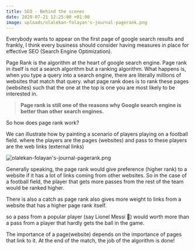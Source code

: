 ```yaml
---
title: SEO - Behind the scenes
date: 2020-07-21 12:25:00 +01:00
image: uploads/olalekan-folayan's-journal-pagerank.png
---
```


<p>Everybody wants to appear on the first page of google search results and frankly, I think every business should consider having measures in place for effective SEO (Search Engine Optimization). </p> 
Page Rank is the algorithm at the heart of google search engine. Page rank in itself is not a search algorithm but a ranking algorithm.
What happens is, when you type a query into a search engine, there are literally millions of websites that match that query. what page rank does is to rank these pages (websites) such that the one at the top is one you are most likely to be interested in.

> **Page rank is still one of the reasons why Google search engine is better than other search engines.**


<p>
So how does page rank work?</p>
We can illustrate how by painting a scenario of players playing on a football field. where the players are the pages (websites) and pass to these players are the web links (external links)

![olalekan-folayan's-journal-pagerank.png](/uploads/olalekan-folayan's-journal-pagerank.png)

Generally speaking, the page rank would give preference (higher rank) to a website if it has a lot of links coming from other websites. So in the case of a football field, the player that gets more passes from the rest of the team would be ranked higher.

There is also a catch as page rank also gives more weight to links from a website that has a higher page rank itself.

so a pass from a popular player (say Lionel Messi 🐐) would worth more than a pass from a player that hardly gets the ball in the game.

The importance of a page(website) depends on the importance of pages that link to it.
At the end of the match, the job of the algorithm is done!







